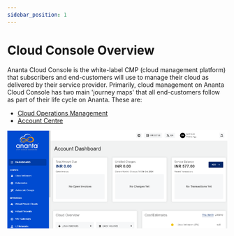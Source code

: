 ```yaml
---
sidebar_position: 1
---
```

# Cloud Console Overview

Ananta Cloud Console is the white-label CMP (cloud management platform) that subscribers and end-customers will use to manage their cloud as delivered by their service provider. Primarily, cloud management on Ananta Cloud Console has two main 'journey maps' that all end-customers follow as part of their life cycle on Ananta. These are:

- [Cloud Operations Management](CloudOperationsManagement)
- [Account Centre](/docs/AccountCentre/AboutAnantaAccountCentre)

![CloudConsole Overview](img/CloudConsoleOverview.png)

